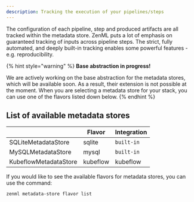 ```yaml
---
description: Tracking the execution of your pipelines/steps
---
```


The configuration of each pipeline, step and produced artifacts are all tracked
within the metadata store. ZenML puts a lot of emphasis on guaranteed tracking 
of inputs across pipeline steps. The strict, fully automated, and deeply 
built-in tracking enables some powerful features - e.g. reproducibility.

{% hint style="warning" %}
**Base abstraction in progress!**

We are actively working on the base abstraction for the metadata stores, which 
will be available soon. As a result, their extension is not possible at the 
moment. When you are selecting a metadata store for your stack, you can use 
one of the flavors listed down below.
{% endhint %}

## List of available metadata stores

|                     | Flavor               | Integration         |
|---------------------|----------------------|---------------------|
| SQLiteMetadataStore | sqlite                | `built-in`     |
| MySQLMetadataStore   | mysql                  | `built-in`    |
| KubeflowMetadataStore   | kubeflow  | kubeflow |

If you would like to see the available flavors for metadata stores, you can 
use the command:

```shell
zenml metadata-store flavor list
```
